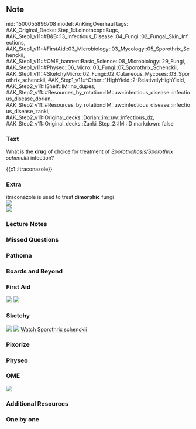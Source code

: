 ## Note
nid: 1500055896708
model: AnKingOverhaul
tags: #AK_Original_Decks::Step_1::Lolnotacop::Bugs, #AK_Step1_v11::#B&B::13_Infectious_Disease::04_Fungi::02_Fungal_Skin_Infections, #AK_Step1_v11::#FirstAid::03_Microbiology::03_Mycology::05_Sporothrix_Schenckii, #AK_Step1_v11::#OME_banner::Basic_Science::08_Microbiology::29_Fungi, #AK_Step1_v11::#Physeo::06_Micro::03_Fungi::07_Sporothrix_Schenckii, #AK_Step1_v11::#SketchyMicro::02_Fungi::02_Cutaneous_Mycoses::03_Sporothrix_schenckii, #AK_Step1_v11::^Other::^HighYield::2-RelativelyHighYield, #AK_Step2_v11::!Shelf::IM::no_dupes, #AK_Step2_v11::#Resources_by_rotation::IM::uw::infectious_disease::infectious_disease_dorian, #AK_Step2_v11::#Resources_by_rotation::IM::uw::infectious_disease::infectious_disease_zanki, #AK_Step2_v11::Original_decks::Dorian::im::uw::infectious_dz, #AK_Step2_v11::Original_decks::Zanki_Step_2::IM::ID
markdown: false

### Text
What is the <b><u>drug</u></b> of choice for treatment of
<i>Sporotrichosis/Sporothrix schenckii</i> infection?
<div>
  {{c1::Itraconazole}}
</div>

### Extra
<div>
  itraconazole is used to treat <b>dimorphic</b> fungi
</div><img src="sporo!.png" class="resizer">
<div><img src="paste-12051678232998.jpg" class="resizer"></div>

### Lecture Notes


### Missed Questions


### Pathoma


### Boards and Beyond


### First Aid
<img src="tmp2xg2364y.png"> <img src="tmpr7tp7nxa.png">

### Sketchy
<img src="paste-580151297441795.jpg"> <img src=
"paste-c87de53c682e620610750f1301a088f6c7a32367.png"> <a href=
"https://dashboard.sketchy.com/study/medical/courses/medical-microbiology/units/medical-microbiology-fungi/videos/medical-microbiology-fungi-cutaneous-mycoses-sporothrix-schenckii?utm_source=anki&utm_medium=partnership&utm_campaign=february_update&utm_content=medical">
Watch Sporothrix schenckii</a>

### Pixorize


### Physeo


### OME
<div class="ome-widget">
  <a href=
  "https://onlinemeded.org/spa/microbiology/fungi/acquire?ref=anki">
  <img src="_OME_AnkiFlashcards_Lesson_6.png"></a>
</div>

### Additional Resources


### One by one

